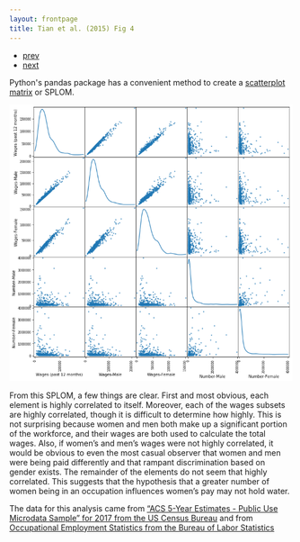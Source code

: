 ```yaml
---
layout: frontpage
title: Tian et al. (2015) Fig 4
---
```


<div class="navbar">
  <div class="navbar-inner">
      <ul class="nav">
          <li><a href="Norm_hist.html">prev</a></li>
          <li><a href="2d_kmeans_num.html">next</a></li>
      </ul>
  </div>
</div>

Python's pandas package has a convenient method to create a [scatterplot matrix](https://pandas.pydata.org/pandas-docs/stable/reference/api/pandas.plotting.scatter_matrix.html) or SPLOM.

![SPLOM](../../assets/ALS_pics/Full_SPLOM.png)

From this SPLOM, a few things are clear. First and most obvious, each element is highly correlated to itself. Moreover, each of the wages subsets are highly correlated, though it is difficult to determine how highly. This is not surprising because women and men both make up a significant portion of the workforce, and their wages are both used to calculate the total wages. Also, if women’s and men’s wages were not highly correlated, it would be obvious to even the most casual observer that women and men were being paid differently and that rampant discrimination based on gender exists. The remainder of the elements do not seem that highly correlated. This suggests that the hypothesis that a greater number of women being in an occupation influences women’s pay may not hold water.

The data for this analysis came from [“ACS 5-Year Estimates - Public Use Microdata Sample” for 2017 from the US Census Bureau](https://data.census.gov/mdat/#/) and from [Occupational Employment Statistics from the Bureau of Labor Statistics](https://www.bls.gov/oes/topics.htm#stem)
